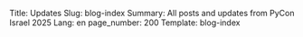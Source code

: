 Title: Updates
Slug: blog-index
Summary: All posts and updates from PyCon Israel 2025
Lang: en
page_number: 200
Template: blog-index


